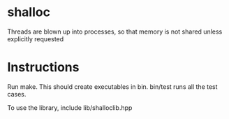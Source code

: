 shalloc
=======

Threads are blown up into processes, so that memory is not shared unless explicitly requested

Instructions
============
Run make. This should create executables in bin. bin/test runs all the test cases.

To use the library, include lib/shalloclib.hpp
